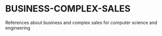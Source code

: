 # BUSINESS-COMPLEX-SALES
References about business and complex sales for computer science and engineering
